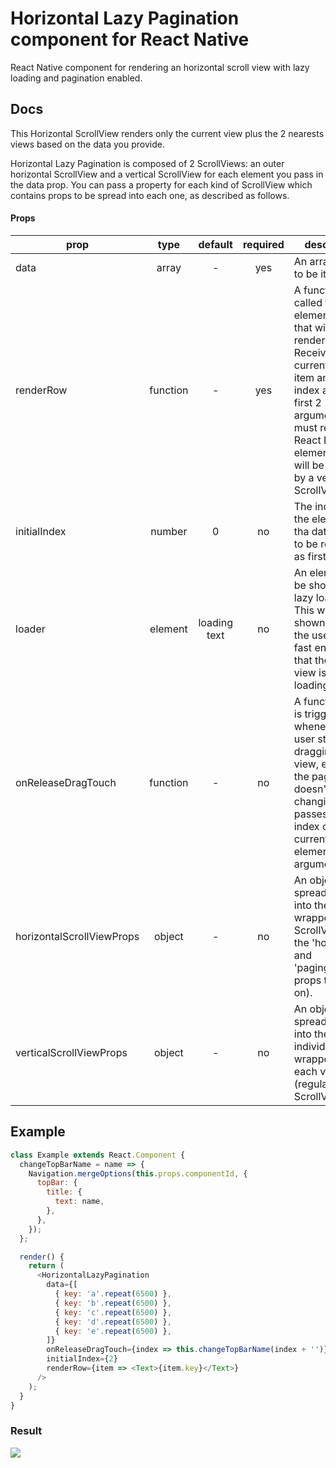 # Horizontal Lazy Pagination component for React Native

React Native component for rendering an horizontal scroll view with lazy loading and pagination enabled.

## Docs

This Horizontal ScrollView renders only the current view plus the 2 nearests views based on the data you provide.

Horizontal Lazy Pagination is composed of 2 ScrollViews: an outer horizontal ScrollView and a vertical ScrollView for each element you pass in the data prop.
You can pass a property for each kind of ScrollView which contains props to be spread into each one, as described as follows.

#### Props

| prop                      |   type   |   default    | required | description                                                                                                                                                                                                                                |
| ------------------------- | :------: | :----------: | :------: | ------------------------------------------------------------------------------------------------------------------------------------------------------------------------------------------------------------------------------------------ |
| data                      |  array   |      -       |   yes    | An array of data to be iterated.                                                                                                                                                                                                           |
| renderRow                 | function |      -       |   yes    | A function to be called for every element in data that will be rendered. Receives the current iterating item and its index as the first 2 arguments. It must return a React Native element which will be wrapped by a vertical ScrollView. |
| initialIndex              |  number  |      0       |    no    | The index of the element of tha data array to be rendered as first view.                                                                                                                                                                   |
| loader                    | element  | loading text |    no    | An element to be shown while lazy loading. This will be shown only if the user scrolls fast enough so that the next view is still loading.                                                                                                 |
| onReleaseDragTouch        | function |      -       |    no    | A function that is triggered whenever the user stops dragging the view, even if the page doesn't end up changing. It passes the index of the current viewing element as an argument.                                                       |
| horizontalScrollViewProps |  object  |      -       |    no    | An object to be spread as props into the main wrapper (a ScrollView with the 'horizontal' and 'pagingEnabled' props turned on).                                                                                                            |
| verticalScrollViewProps   |  object  |      -       |    no    | An object to be spread as props into the individual wrappers for each view (regular ScrollViews).                                                                                                                                          |

## Example

```JavaScript
class Example extends React.Component {
  changeTopBarName = name => {
    Navigation.mergeOptions(this.props.componentId, {
      topBar: {
        title: {
          text: name,
        },
      },
    });
  };

  render() {
    return (
      <HorizontalLazyPagination
        data={[
          { key: 'a'.repeat(6500) },
          { key: 'b'.repeat(6500) },
          { key: 'c'.repeat(6500) },
          { key: 'd'.repeat(6500) },
          { key: 'e'.repeat(6500) },
        ]}
        onReleaseDragTouch={index => this.changeTopBarName(index + '')}
        initialIndex={2}
        renderRow={item => <Text>{item.key}</Text>}
      />
    );
  }
}
```

### Result

![](https://i.imgur.com/5zbZ47r.gif)
